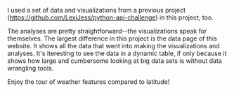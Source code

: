 I used a set of data and visualizations from a previous project (https://github.com/LexiJess/python-api-challenge) in this project, too. 

The analyses are pretty straightforward--the visualizations speak for themselves. The largest difference in this project is the data page of this website. It shows all the data that went into making the visualizations and analyses. It's iteresting to see the data in a dynamic table, if only because it shows how large and cumbersome looking at big data sets is without data wrangling tools. 

Enjoy the tour of weather features compared to latitude!
